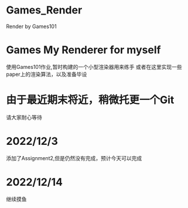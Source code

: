 # Games_Render
Render by Games101

# Games My Renderer for myself
使用Games101作业,暂时构建的一个小型渲染器用来练手
或者在这里实现一些paper上的渲染算法，以及准备毕设

# 由于最近期末将近，稍微托更一个Git
请大家耐心等待

# 2022/12/3
添加了Assignment2,但是仍然没有完成，预计今天可以完成

# 2022/12/14
继续摸鱼
